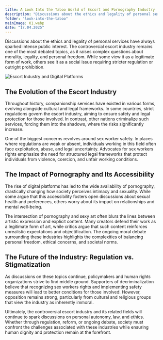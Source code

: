 ```yaml
---
title: A Look Into the Taboo World of Escort and Pornography Industry
description: "Discussions about the ethics and legality of personal services have always sparked intense public interest. The controversial escort industry remains one of the most debated topics, as it raises complex questions about morality, legality, and personal freedom. While some view it as a legitimate form of work, others see it as a social issue requiring stricter regulation or outright prohibition."
folder: "look-into-the-taboo"
mainImage: 01.webp
date: "17.04.2025"
---
```


Discussions about the ethics and legality of personal services have always sparked intense public interest. The controversial escort industry remains one of the most debated topics, as it raises complex questions about morality, legality, and personal freedom. While some view it as a legitimate form of work, others see it as a social issue requiring stricter regulation or outright prohibition.

![Escort Industry and Digital Platforms](/assets/img/media/look-into-the-taboo/01.webp "Escort and Adult Content")

## The Evolution of the Escort Industry

Throughout history, companionship services have existed in various forms, evolving alongside cultural and legal frameworks. In some countries, strict regulations govern the escort industry, aiming to ensure safety and legal protection for those involved. In contrast, other nations criminalize such services, forcing them into the shadows, where the risks significantly increase.

One of the biggest concerns revolves around sex worker safety. In places where regulations are weak or absent, individuals working in this field often face exploitation, abuse, and legal uncertainty. Advocates for sex workers rights emphasize the need for structured legal frameworks that protect individuals from violence, coercion, and unfair working conditions.

## The Impact of Pornography and Its Accessibility

The rise of digital platforms has led to the wide availability of pornography, drastically changing how society perceives intimacy and sexuality. While some argue that this accessibility fosters open discussions about sexual health and preferences, others worry about its impact on relationships and mental well-being.

The intersection of pornography and sexy art often blurs the lines between artistic expression and explicit content. Many creators defend their work as a legitimate form of art, while critics argue that such content reinforces unrealistic expectations and objectification. The ongoing moral debate surrounding these industries highlights the complexities of balancing personal freedom, ethical concerns, and societal norms.

## The Future of the Industry: Regulation vs. Stigmatization

As discussions on these topics continue, policymakers and human rights organizations strive to find middle ground. Supporters of decriminalization believe that recognizing sex workers rights and implementing safety measures will lead to better conditions for those involved. However, opposition remains strong, particularly from cultural and religious groups that view the industry as inherently immoral.

Ultimately, the controversial escort industry and its related fields will continue to spark discussions on personal autonomy, law, and ethics. Whether through regulation, reform, or ongoing debate, society must confront the challenges associated with these industries while ensuring human dignity and protection remain at the forefront.
